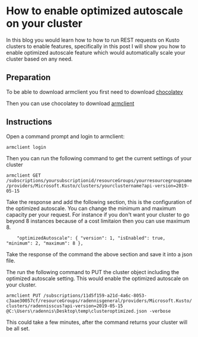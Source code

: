 # How to enable optimized autoscale on your cluster

In this blog you would learn how to how to run REST requests on Kusto clusters to enable features, specifically in this post I will show you how to enable optimized autoscale feature which would automatically scale your cluster based on any need. 

## Preparation

To be able to download armclient you first need to download [chocolatey](https://chocolatey.org/docs/installation)

Then you can use chocolatey to download [armclient](https://chocolatey.org/packages/ARMClient)

## Instructions

Open a command prompt and login to armclient:

`armclient login`

Then you can run the following command to get the current settings of your cluster

`armclient GET /subscriptions/yoursubscriptionid/resourceGroups/yourresourcegroupname/providers/Microsoft.Kusto/clusters/yourclustername?api-version=2019-05-15`

Take the response and add the following section, this is the configuration of the optimized autoscale. You can change the minimum and maximum capacity per your request. For instance if you don't want your cluster to go beyond 8 instances because of a cost limitaion then you can use maximum 8. 

`    "optimizedAutoscale": {
      "version": 1,
      "isEnabled": true,
      "minimum": 2,
      "maximum": 8
    },`

Take the response of the command the above section and save it into a json file. 

The run the following command to PUT the cluster object including the optimized autoscale setting. This would enable the optimized autoscale on your cluster.

`armclient PUT /subscriptions/11d5f159-a21d-4a6c-8053-c3aae30057cf/resourceGroups/radennisgeneral/providers/Microsoft.Kusto/clusters/radennisscus?api-version=2019-05-15 @C:\Users\radennis\Desktop\temp\clusteroptimized.json -verbose`

This could take a few minutes, after the command returns your cluster will be all set.